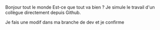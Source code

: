 Bonjour tout le monde
Est-ce que tout va bien ?
Je simule le travail d'un collègue directement depuis Github.

Je fais une modif dans ma branche de dev et je confirme